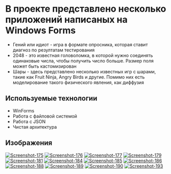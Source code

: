 # В проекте представлено несколько приложений написаных на Windows Forms
<ul>
  <li>Гений или идиот - игра в формате опросника, которая ставит диагноз по резултатам тестирования</li>
  <li>2048 - это известная головоломка, в которой нужно соединять одинаковые числа, чтобы получить число больше. Размер поля может быть кастомизирован</li>
  <li>Шары - здесь представлено несколько известных игр с шарами, такие как Fruit Ninja, Angry Birds и другие. Помимо них есть моделирование такого физического явления, как диффузия</li>
</ul>

## Используемые технологии
<ul>
  <li>WinForms</li>
  <li>Работа с файловой системой</li>
  <li>Работа с JSON</li>
  <li>Чистая архитектура</li>
</ul>
<h2>Изображения</h2>
<a href="https://postimg.cc/4m2m3FJp" target="_blank"><img src="https://i.postimg.cc/4m2m3FJp/Screenshot-175.png" alt="Screenshot-175"/></a>
<a href="https://postimg.cc/xXW8vJNC" target="_blank"><img src="https://i.postimg.cc/xXW8vJNC/Screenshot-176.png" alt="Screenshot-176"/></a>
<a href="https://postimg.cc/KKBzJGt5" target="_blank"><img src="https://i.postimg.cc/KKBzJGt5/Screenshot-177.png" alt="Screenshot-177"/></a>
<a href="https://postimg.cc/R37SwPzs" target="_blank"><img src="https://i.postimg.cc/R37SwPzs/Screenshot-179.png" alt="Screenshot-179"/></a>
<a href="https://postimg.cc/svbsqFjH" target="_blank"><img src="https://i.postimg.cc/svbsqFjH/Screenshot-181.png" alt="Screenshot-181"/></a>
<a href="https://postimg.cc/tYs9BRjV" target="_blank"><img src="https://i.postimg.cc/tYs9BRjV/Screenshot-184.png" alt="Screenshot-184"/></a>
<a href="https://postimg.cc/62B9cdW9" target="_blank"><img src="https://i.postimg.cc/62B9cdW9/Screenshot-185.png" alt="Screenshot-185"/></a>
<a href="https://postimg.cc/D4Z7kn4H" target="_blank"><img src="https://i.postimg.cc/D4Z7kn4H/Screenshot-186.png" alt="Screenshot-186"/></a>
<a href="https://postimg.cc/R6GvDNhw" target="_blank"><img src="https://i.postimg.cc/R6GvDNhw/Screenshot-188.png" alt="Screenshot-188"/></a>
<a href="https://postimg.cc/yD9szfW1" target="_blank"><img src="https://i.postimg.cc/yD9szfW1/Screenshot-189.png" alt="Screenshot-189"/></a>
<a href="https://postimg.cc/NLfsr7CD" target="_blank"><img src="https://i.postimg.cc/NLfsr7CD/Screenshot-190.png" alt="Screenshot-190"/></a>
<a href="https://postimg.cc/3WSKj4PT" target="_blank"><img src="https://i.postimg.cc/3WSKj4PT/Screenshot-193.png" alt="Screenshot-193"/></a>

